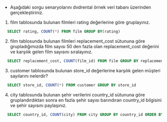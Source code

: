 - Aşağıdaki sorgu senaryolarını dvdrental örnek veri tabanı üzerinden gerçekleştiriniz.


1.  film tablosunda bulunan filmleri rating değerlerine göre gruplayınız.

``` SQL
  SELECT rating, COUNT(*) FROM film GROUP BY(rating)
```

2.  film tablosunda bulunan filmleri replacement_cost sütununa göre grupladığımızda film sayısı 50 den fazla olan replacement_cost değerini ve karşılık gelen film sayısını sıralayınız.

``` SQL
  SELECT replacement_cost, COUNT(film_id) FROM film GROUP BY replacement_cost HAVING COUNT(film_id)>50
```

3.   customer tablosunda bulunan store_id değerlerine karşılık gelen müşteri sayılarını nelerdir?

``` SQL
  SELECT store_id, COUNT(*) FROM customer GROUP BY store_id
```

4.  city tablosunda bulunan şehir verilerini country_id sütununa göre gruplandırdıktan sonra en fazla şehir sayısı barındıran country_id bilgisini ve şehir sayısını paylaşınız.

``` SQL
  SELECT country_id, COUNT(city) FROM city GROUP BY country_id ORDER BY COUNT(city_id) DESC
```

